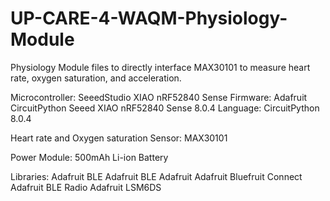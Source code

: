 # UP-CARE-4-WAQM-Physiology-Module

Physiology Module files to directly interface MAX30101 to measure heart rate, oxygen saturation, and acceleration.

Microcontroller: SeeedStudio XIAO nRF52840 Sense Firmware: Adafruit CircuitPython Seeed XIAO nRF52840 Sense 8.0.4 Language: CircuitPython 8.0.4

Heart rate and Oxygen saturation Sensor: MAX30101

Power Module: 500mAh Li-ion Battery

Libraries: Adafruit BLE Adafruit BLE Adafruit Adafruit Bluefruit Connect Adafruit BLE Radio Adafruit LSM6DS
